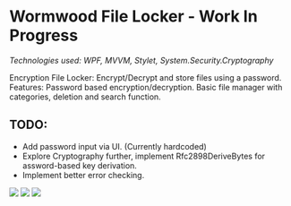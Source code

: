 # Wormwood File Locker - Work In Progress
_Technologies used: WPF, MVVM, Stylet, System.Security.Cryptography_

Encryption File Locker: Encrypt/Decrypt and store files using a password.
Features: Password based encryption/decryption. Basic file manager with categories, deletion and search function.

## TODO:
* Add password input via UI. (Currently hardcoded)
* Explore Cryptography further, implement Rfc2898DeriveBytes for assword-based key derivation.
* Implement better error checking.

![](https://i.imgur.com/6xJbSqt.png)
![](https://i.imgur.com/pQwzb68.png)
![](https://i.imgur.com/6xJbSqt.png)
